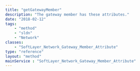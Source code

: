 ```yaml
---
title: "getGatewayMember"
description: "The gateway member has these attributes."
date: "2018-02-12"
tags:
    - "method"
    - "sldn"
    - "Network"
classes:
    - "SoftLayer_Network_Gateway_Member_Attribute"
type: "reference"
layout: "method"
mainService : "SoftLayer_Network_Gateway_Member_Attribute"
---
```

